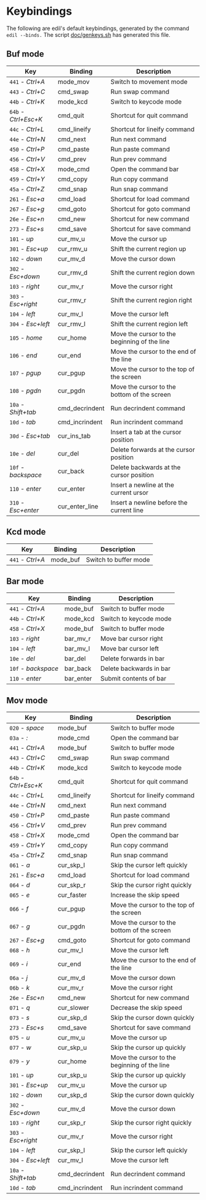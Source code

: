 Keybindings
===========

The following are edil's default keybindings, generated by the
command `edil --binds.` The script [doc/genkeys.sh](/doc/genkeys.sh)
has generated this file.


Buf mode
--------

|         Key            | Binding        | Description                                       |
|         -------------- | -------------- | ------------------------------------------------- |
| `441` - _Ctrl+A_       | mode_mov       | Switch to movement mode                           |
| `443` - _Ctrl+C_       | cmd_swap       | Run swap command                                  |
| `44b` - _Ctrl+K_       | mode_kcd       | Switch to keycode mode                            |
| `64b` - _Ctrl+Esc+K_   | cmd_quit       | Shortcut for quit command                         |
| `44c` - _Ctrl+L_       | cmd_lineify    | Shortcut for lineify command                      |
| `44e` - _Ctrl+N_       | cmd_next       | Run next command                                  |
| `450` - _Ctrl+P_       | cmd_paste      | Run paste command                                 |
| `456` - _Ctrl+V_       | cmd_prev       | Run prev command                                  |
| `458` - _Ctrl+X_       | mode_cmd       | Open the command bar                              |
| `459` - _Ctrl+Y_       | cmd_copy       | Run copy command                                  |
| `45a` - _Ctrl+Z_       | cmd_snap       | Run snap command                                  |
| `261` - _Esc+a_        | cmd_load       | Shortcut for load command                         |
| `267` - _Esc+g_        | cmd_goto       | Shortcut for goto command                         |
| `26e` - _Esc+n_        | cmd_new        | Shortcut for new command                          |
| `273` - _Esc+s_        | cmd_save       | Shortcut for save command                         |
| `101` - _up_           | cur_mv_u       | Move the cursor up                                |
| `301` - _Esc+up_       | cur_rmv_u      | Shift the current region up                       |
| `102` - _down_         | cur_mv_d       | Move the cursor down                              |
| `302` - _Esc+down_     | cur_rmv_d      | Shift the current region down                     |
| `103` - _right_        | cur_mv_r       | Move the cursor right                             |
| `303` - _Esc+right_    | cur_rmv_r      | Shift the current region right                    |
| `104` - _left_         | cur_mv_l       | Move the cursor left                              |
| `304` - _Esc+left_     | cur_rmv_l      | Shift the current region left                     |
| `105` - _home_         | cur_home       | Move the cursor to the beginning of the line      |
| `106` - _end_          | cur_end        | Move the cursor to the end of the line            |
| `107` - _pgup_         | cur_pgup       | Move the cursor to the top of the screen          |
| `108` - _pgdn_         | cur_pgdn       | Move the cursor to the bottom of the screen       |
| `10a` - _Shift+tab_    | cmd_decrindent | Run decrindent command                            |
| `10d` - _tab_          | cmd_incrindent | Run incrindent command                            |
| `30d` - _Esc+tab_      | cur_ins_tab    | Insert a tab at the cursor position               |
| `10e` - _del_          | cur_del        | Delete forwards at the cursor position            |
| `10f` - _backspace_    | cur_back       | Delete backwards at the cursor position           |
| `110` - _enter_        | cur_enter      | Insert a newline at the current ursor             |
| `310` - _Esc+enter_    | cur_enter_line | Insert a newline before the current line          |

Kcd mode
--------

|         Key            | Binding        | Description                                       |
|         -------------- | -------------- | ------------------------------------------------- |
| `441` - _Ctrl+A_       | mode_buf       | Switch to buffer mode                             |

Bar mode
--------

|         Key            | Binding        | Description                                       |
|         -------------- | -------------- | ------------------------------------------------- |
| `441` - _Ctrl+A_       | mode_buf       | Switch to buffer mode                             |
| `44b` - _Ctrl+K_       | mode_kcd       | Switch to keycode mode                            |
| `458` - _Ctrl+X_       | mode_buf       | Switch to buffer mode                             |
| `103` - _right_        | bar_mv_r       | Move bar cursor right                             |
| `104` - _left_         | bar_mv_l       | Move bar cursor left                              |
| `10e` - _del_          | bar_del        | Delete forwards in bar                            |
| `10f` - _backspace_    | bar_back       | Delete backwards in bar                           |
| `110` - _enter_        | bar_enter      | Submit contents of bar                            |

Mov mode
--------

|         Key            | Binding        | Description                                       |
|         -------------- | -------------- | ------------------------------------------------- |
| `020` - _space_        | mode_buf       | Switch to buffer mode                             |
| `03a` - _:_            | mode_cmd       | Open the command bar                              |
| `441` - _Ctrl+A_       | mode_buf       | Switch to buffer mode                             |
| `443` - _Ctrl+C_       | cmd_swap       | Run swap command                                  |
| `44b` - _Ctrl+K_       | mode_kcd       | Switch to keycode mode                            |
| `64b` - _Ctrl+Esc+K_   | cmd_quit       | Shortcut for quit command                         |
| `44c` - _Ctrl+L_       | cmd_lineify    | Shortcut for lineify command                      |
| `44e` - _Ctrl+N_       | cmd_next       | Run next command                                  |
| `450` - _Ctrl+P_       | cmd_paste      | Run paste command                                 |
| `456` - _Ctrl+V_       | cmd_prev       | Run prev command                                  |
| `458` - _Ctrl+X_       | mode_cmd       | Open the command bar                              |
| `459` - _Ctrl+Y_       | cmd_copy       | Run copy command                                  |
| `45a` - _Ctrl+Z_       | cmd_snap       | Run snap command                                  |
| `061` - _a_            | cur_skp_l      | Skip the cursor left quickly                      |
| `261` - _Esc+a_        | cmd_load       | Shortcut for load command                         |
| `064` - _d_            | cur_skp_r      | Skip the cursor right quickly                     |
| `065` - _e_            | cur_faster     | Increase the skip speed                           |
| `066` - _f_            | cur_pgup       | Move the cursor to the top of the screen          |
| `067` - _g_            | cur_pgdn       | Move the cursor to the bottom of the screen       |
| `267` - _Esc+g_        | cmd_goto       | Shortcut for goto command                         |
| `068` - _h_            | cur_mv_l       | Move the cursor left                              |
| `069` - _i_            | cur_end        | Move the cursor to the end of the line            |
| `06a` - _j_            | cur_mv_d       | Move the cursor down                              |
| `06b` - _k_            | cur_mv_r       | Move the cursor right                             |
| `26e` - _Esc+n_        | cmd_new        | Shortcut for new command                          |
| `071` - _q_            | cur_slower     | Decrease the skip speed                           |
| `073` - _s_            | cur_skp_d      | Skip the cursor down quickly                      |
| `273` - _Esc+s_        | cmd_save       | Shortcut for save command                         |
| `075` - _u_            | cur_mv_u       | Move the cursor up                                |
| `077` - _w_            | cur_skp_u      | Skip the cursor up quickly                        |
| `079` - _y_            | cur_home       | Move the cursor to the beginning of the line      |
| `101` - _up_           | cur_skp_u      | Skip the cursor up quickly                        |
| `301` - _Esc+up_       | cur_mv_u       | Move the cursor up                                |
| `102` - _down_         | cur_skp_d      | Skip the cursor down quickly                      |
| `302` - _Esc+down_     | cur_mv_d       | Move the cursor down                              |
| `103` - _right_        | cur_skp_r      | Skip the cursor right quickly                     |
| `303` - _Esc+right_    | cur_mv_r       | Move the cursor right                             |
| `104` - _left_         | cur_skp_l      | Skip the cursor left quickly                      |
| `304` - _Esc+left_     | cur_mv_l       | Move the cursor left                              |
| `10a` - _Shift+tab_    | cmd_decrindent | Run decrindent command                            |
| `10d` - _tab_          | cmd_incrindent | Run incrindent command                            |
